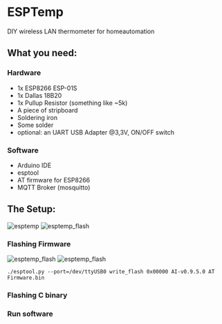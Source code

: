 # ESPTemp
DIY wireless LAN thermometer for homeautomation

## What you need:
### Hardware
* 1x ESP8266 ESP-01S
* 1x Dallas 18B20
* 1x Pullup Resistor (something like ~5k)
* A piece of stripboard
* Soldering iron
* Some solder
* optional: an UART USB Adapter @3,3V, ON/OFF switch

### Software
* Arduino IDE
* esptool
* AT firmware for ESP8266
* MQTT Broker (mosquitto)

## The Setup:
![esptemp](/img/esp_temp.png)
![esptemp_flash](/img/IMG_20170827_222005.jpg)

### Flashing Firmware
![esptemp_flash](/img/esp_temp_prog.png)
![esptemp_flash](/img/IMG_20170827_221908.jpg)

`./esptool.py --port=/dev/ttyUSB0 write_flash 0x00000 AI-v0.9.5.0 AT Firmware.bin` 

### Flashing C binary
### Run software
